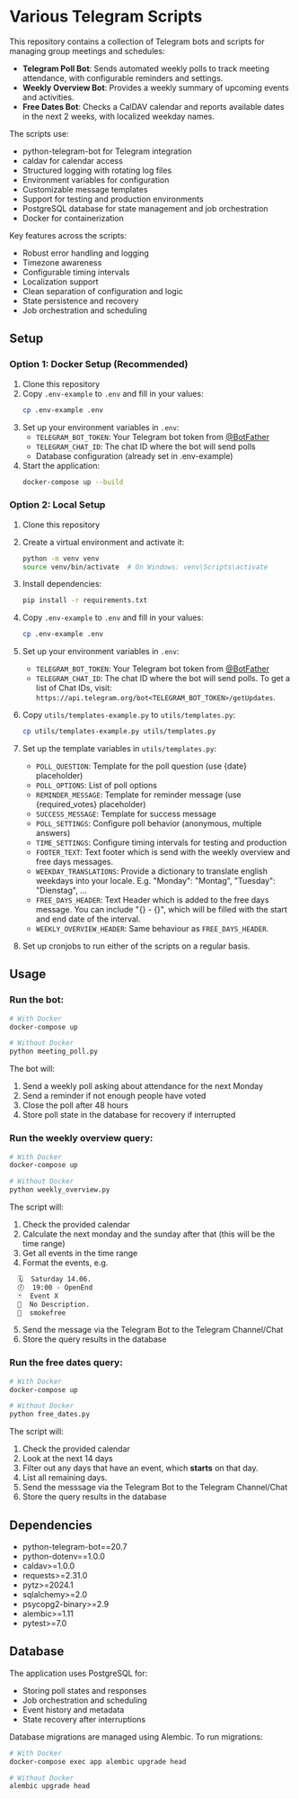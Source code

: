 # Various Telegram Scripts
This repository contains a collection of Telegram bots and scripts for managing group meetings and schedules:

- **Telegram Poll Bot**: Sends automated weekly polls to track meeting attendance, with configurable reminders and settings.
- **Weekly Overview Bot**: Provides a weekly summary of upcoming events and activities.
- **Free Dates Bot**: Checks a CalDAV calendar and reports available dates in the next 2 weeks, with localized weekday names.

The scripts use:
- python-telegram-bot for Telegram integration
- caldav for calendar access
- Structured logging with rotating log files
- Environment variables for configuration
- Customizable message templates
- Support for testing and production environments
- PostgreSQL database for state management and job orchestration
- Docker for containerization

Key features across the scripts:
- Robust error handling and logging
- Timezone awareness
- Configurable timing intervals
- Localization support
- Clean separation of configuration and logic
- State persistence and recovery
- Job orchestration and scheduling

## Setup

### Option 1: Docker Setup (Recommended)

1. Clone this repository
2. Copy `.env-example` to `.env` and fill in your values:
   ```bash
   cp .env-example .env
   ```
3. Set up your environment variables in `.env`:
   - `TELEGRAM_BOT_TOKEN`: Your Telegram bot token from [@BotFather](https://t.me/botfather)
   - `TELEGRAM_CHAT_ID`: The chat ID where the bot will send polls
   - Database configuration (already set in .env-example)
4. Start the application:
   ```bash
   docker-compose up --build
   ```

### Option 2: Local Setup

1. Clone this repository
2. Create a virtual environment and activate it:
   ```bash
   python -m venv venv
   source venv/bin/activate  # On Windows: venv\Scripts\activate
   ```
3. Install dependencies:
   ```bash
   pip install -r requirements.txt
   ```
4. Copy `.env-example` to `.env` and fill in your values:
   ```bash
   cp .env-example .env
   ```
5. Set up your environment variables in `.env`:
   - `TELEGRAM_BOT_TOKEN`: Your Telegram bot token from [@BotFather](https://t.me/botfather)
   - `TELEGRAM_CHAT_ID`: The chat ID where the bot will send polls. To get a list of Chat IDs, visit: `https://api.telegram.org/bot<TELEGRAM_BOT_TOKEN>/getUpdates`.

6. Copy `utils/templates-example.py` to `utils/templates.py`:
   ```bash
   cp utils/templates-example.py utils/templates.py
   ```

7. Set up the template variables in `utils/templates.py`:
   - `POLL_QUESTION`: Template for the poll question (use {date} placeholder)
   - `POLL_OPTIONS`: List of poll options
   - `REMINDER_MESSAGE`: Template for reminder message (use {required_votes} placeholder)
   - `SUCCESS_MESSAGE`: Template for success message 
   - `POLL_SETTINGS`: Configure poll behavior (anonymous, multiple answers)
   - `TIME_SETTINGS`: Configure timing intervals for testing and production
   - `FOOTER_TEXT`: Text footer which is send with the weekly overview and free days messages.
   - `WEEKDAY_TRANSLATIONS`: Provide a dictionary to translate english weekdays into your locale. E.g. "Monday": "Montag", "Tuesday": "Dienstag", ...
   - `FREE_DAYS_HEADER`: Text Header which is added to the free days message. You can include "{} - {}", which will be filled with the start and end date of the interval.
   - `WEEKLY_OVERVIEW_HEADER`: Same behaviour as `FREE_DAYS_HEADER`.

8. Set up cronjobs to run either of the scripts on a regular basis.

## Usage

### Run the bot:
```bash
# With Docker
docker-compose up

# Without Docker
python meeting_poll.py
```

The bot will:
1. Send a weekly poll asking about attendance for the next Monday
2. Send a reminder if not enough people have voted
3. Close the poll after 48 hours
4. Store poll state in the database for recovery if interrupted

### Run the weekly overview query:
```bash
# With Docker
docker-compose up

# Without Docker
python weekly_overview.py
```

The script will:
1. Check the provided calendar
2. Calculate the next monday and the sunday after that (this will be the time range)
3. Get all events in the time range
4. Format the events, e.g.
```markdown
  🗓  Saturday 14.06.
  🕖  19:00 - OpenEnd
  🃏  Event X
  🫧  No Description.
  🪩  smokefree
```
5. Send the message via the Telegram Bot to the Telegram Channel/Chat
6. Store the query results in the database

### Run the free dates query: 
```bash
# With Docker
docker-compose up

# Without Docker
python free_dates.py
```

The script will:
1. Check the provided calendar
2. Look at the next 14 days
3. Filter out any days that have an event, which __starts__ on that day.
4. List all remaining days.
5. Send the messsage via the Telegram Bot to the Telegram Channel/Chat
6. Store the query results in the database

## Dependencies

- python-telegram-bot==20.7
- python-dotenv==1.0.0
- caldav>=1.0.0
- requests>=2.31.0
- pytz>=2024.1
- sqlalchemy>=2.0
- psycopg2-binary>=2.9
- alembic>=1.11
- pytest>=7.0

## Database

The application uses PostgreSQL for:
- Storing poll states and responses
- Job orchestration and scheduling
- Event history and metadata
- State recovery after interruptions

Database migrations are managed using Alembic. To run migrations:
```bash
# With Docker
docker-compose exec app alembic upgrade head

# Without Docker
alembic upgrade head
```